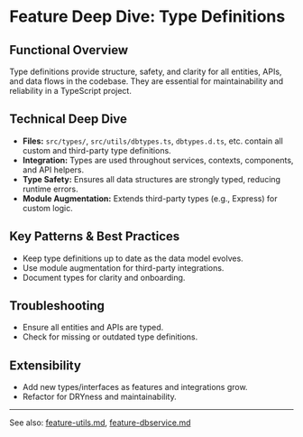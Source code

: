 # Feature Deep Dive: Type Definitions

## Functional Overview
Type definitions provide structure, safety, and clarity for all entities, APIs, and data flows in the codebase. They are essential for maintainability and reliability in a TypeScript project.

## Technical Deep Dive
- **Files:** `src/types/`, `src/utils/dbtypes.ts`, `dbtypes.d.ts`, etc. contain all custom and third-party type definitions.
- **Integration:** Types are used throughout services, contexts, components, and API helpers.
- **Type Safety:** Ensures all data structures are strongly typed, reducing runtime errors.
- **Module Augmentation:** Extends third-party types (e.g., Express) for custom logic.

## Key Patterns & Best Practices
- Keep type definitions up to date as the data model evolves.
- Use module augmentation for third-party integrations.
- Document types for clarity and onboarding.

## Troubleshooting
- Ensure all entities and APIs are typed.
- Check for missing or outdated type definitions.

## Extensibility
- Add new types/interfaces as features and integrations grow.
- Refactor for DRYness and maintainability.

---

See also: [feature-utils.md](feature-utils.md), [feature-dbservice.md](feature-dbservice.md)
